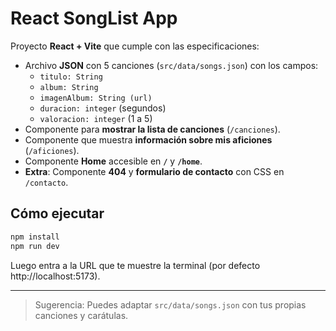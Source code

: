 # React SongList App

Proyecto **React + Vite** que cumple con las especificaciones:

- Archivo **JSON** con 5 canciones (`src/data/songs.json`) con los campos:
  - `titulo: String`
  - `album: String`
  - `imagenAlbum: String (url)`
  - `duracion: integer` (segundos)
  - `valoracion: integer` (1 a 5)
- Componente para **mostrar la lista de canciones** (`/canciones`).
- Componente que muestra **información sobre mis aficiones** (`/aficiones`).
- Componente **Home** accesible en **`/`** y **`/home`**.
- **Extra**: Componente **404** y **formulario de contacto** con CSS en `/contacto`.

## Cómo ejecutar

```bash
npm install
npm run dev
```

Luego entra a la URL que te muestre la terminal (por defecto http://localhost:5173).

---

> Sugerencia: Puedes adaptar `src/data/songs.json` con tus propias canciones y carátulas.
